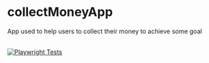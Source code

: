 # collectMoneyApp
App used to help users to collect their money to achieve some goal
</br>
</br>

[![Playwright Tests](https://github.com/DimaSmaha/collectMoneyApp/actions/workflows/playwright.yml/badge.svg)](https://github.com/DimaSmaha/collectMoneyApp/actions/workflows/playwright.yml)
